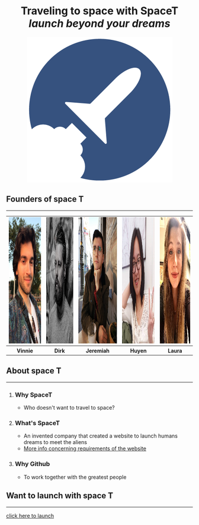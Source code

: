 <div align="center"><h1>Traveling to space with SpaceT <br><em>launch beyond your dreams</em></h1></div>

<div align="center"><img src="dist/images/logoColoured.png"  alt="1"></div>


## Founders of space T
------------

<table>
    
  <tr>
    <td> <img src="dist/images/vinnie.jpg"  alt="1" width =460px height =340px ></td>
    <td><img src="dist/images/dirk.jpeg" alt="2" width = 460px height = 340px></td>
    <td><img src="dist/images/jeremiaverhulst.jpg" alt="2" width = 460px height = 340px></td>
    <td><img src="dist/images/Huyen.jpg" alt="2" width = 460px height = 340px></td>
    <td><img src="dist/images/Laura-Devriendt.jpg" alt="2" width = 460px height = 340px></td>
   </tr> 
   <tr>
     <th>Vinnie</th>
     <th>Dirk</th>
     <th>Jeremiah</th>
     <th>Huyen</th>
     <th>Laura</th>

  </tr>
</table>


## About space T
------

1. ### Why SpaceT
    * Who doesn't want to travel to space?
2. ### What's SpaceT
    * An invented company that created a website to launch humans dreams to meet the aliens
    * [More info concerning requirements of the website](https://github.com/becodeorg/atw-lamarr-3-20/tree/master/8.Final-test) 
3. ### Why Github
    * To work together with the greatest people 

## Want to launch with space T
------
[click here to launch](LINK)

